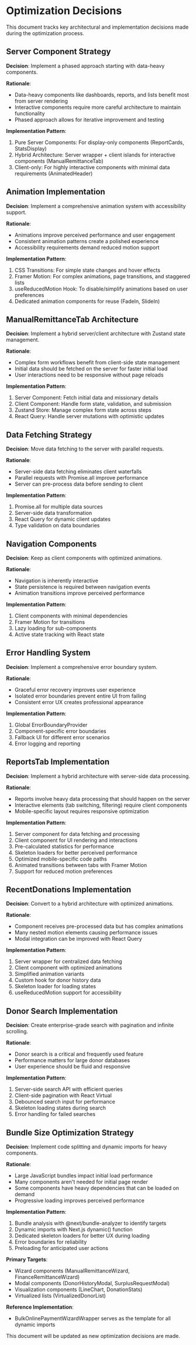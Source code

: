 # Optimization Decisions

This document tracks key architectural and implementation decisions made during the optimization process.

## Server Component Strategy

**Decision**: Implement a phased approach starting with data-heavy components.

**Rationale**: 
- Data-heavy components like dashboards, reports, and lists benefit most from server rendering
- Interactive components require more careful architecture to maintain functionality
- Phased approach allows for iterative improvement and testing

**Implementation Pattern**:
1. Pure Server Components: For display-only components (ReportCards, StatsDisplay)
2. Hybrid Architecture: Server wrapper + client islands for interactive components (ManualRemittanceTab)
3. Client-only: For highly interactive components with minimal data requirements (AnimatedHeader)

## Animation Implementation

**Decision**: Implement a comprehensive animation system with accessibility support.

**Rationale**:
- Animations improve perceived performance and user engagement
- Consistent animation patterns create a polished experience
- Accessibility requirements demand reduced motion support

**Implementation Pattern**:
1. CSS Transitions: For simple state changes and hover effects
2. Framer Motion: For complex animations, page transitions, and staggered lists
3. useReducedMotion Hook: To disable/simplify animations based on user preferences
4. Dedicated animation components for reuse (FadeIn, SlideIn)

## ManualRemittanceTab Architecture

**Decision**: Implement a hybrid server/client architecture with Zustand state management.

**Rationale**:
- Complex form workflows benefit from client-side state management
- Initial data should be fetched on the server for faster initial load
- User interactions need to be responsive without page reloads

**Implementation Pattern**:
1. Server Component: Fetch initial data and missionary details
2. Client Component: Handle form state, validation, and submission
3. Zustand Store: Manage complex form state across steps
4. React Query: Handle server mutations with optimistic updates

## Data Fetching Strategy

**Decision**: Move data fetching to the server with parallel requests.

**Rationale**:
- Server-side data fetching eliminates client waterfalls
- Parallel requests with Promise.all improve performance
- Server can pre-process data before sending to client

**Implementation Pattern**:
1. Promise.all for multiple data sources
2. Server-side data transformation
3. React Query for dynamic client updates
4. Type validation on data boundaries

## Navigation Components

**Decision**: Keep as client components with optimized animations.

**Rationale**:
- Navigation is inherently interactive
- State persistence is required between navigation events
- Animation transitions improve perceived performance

**Implementation Pattern**:
1. Client components with minimal dependencies
2. Framer Motion for transitions
3. Lazy loading for sub-components
4. Active state tracking with React state

## Error Handling System

**Decision**: Implement a comprehensive error boundary system.

**Rationale**:
- Graceful error recovery improves user experience
- Isolated error boundaries prevent entire UI from failing
- Consistent error UX creates professional appearance

**Implementation Pattern**:
1. Global ErrorBoundaryProvider
2. Component-specific error boundaries
3. Fallback UI for different error scenarios
4. Error logging and reporting

## ReportsTab Implementation

**Decision**: Implement a hybrid architecture with server-side data processing.

**Rationale**:
- Reports involve heavy data processing that should happen on the server
- Interactive elements (tab switching, filtering) require client components
- Mobile-specific layout requires responsive optimization

**Implementation Pattern**:
1. Server component for data fetching and processing
2. Client component for UI rendering and interactions
3. Pre-calculated statistics for performance
4. Skeleton loaders for better perceived performance
5. Optimized mobile-specific code paths
6. Animated transitions between tabs with Framer Motion
7. Support for reduced motion preferences

## RecentDonations Implementation

**Decision**: Convert to a hybrid architecture with optimized animations.

**Rationale**:
- Component receives pre-processed data but has complex animations
- Many nested motion elements causing performance issues
- Modal integration can be improved with React Query

**Implementation Pattern**:
1. Server wrapper for centralized data fetching
2. Client component with optimized animations
3. Simplified animation variants
4. Custom hook for donor history data
5. Skeleton loader for loading states
6. useReducedMotion support for accessibility

## Donor Search Implementation

**Decision**: Create enterprise-grade search with pagination and infinite scrolling.

**Rationale**:
- Donor search is a critical and frequently used feature
- Performance matters for large donor databases
- User experience should be fluid and responsive

**Implementation Pattern**:
1. Server-side search API with efficient queries
2. Client-side pagination with React Virtual
3. Debounced search input for performance
4. Skeleton loading states during search
5. Error handling for failed searches

## Bundle Size Optimization Strategy

**Decision**: Implement code splitting and dynamic imports for heavy components.

**Rationale**:
- Large JavaScript bundles impact initial load performance
- Many components aren't needed for initial page render
- Some components have heavy dependencies that can be loaded on demand
- Progressive loading improves perceived performance

**Implementation Pattern**:
1. Bundle analysis with @next/bundle-analyzer to identify targets
2. Dynamic imports with Next.js dynamic() function
3. Dedicated skeleton loaders for better UX during loading
4. Error boundaries for reliability
5. Preloading for anticipated user actions

**Primary Targets**:
- Wizard components (ManualRemittanceWizard, FinanceRemittanceWizard)
- Modal components (DonorHistoryModal, SurplusRequestModal)
- Visualization components (LineChart, DonationStats)
- Virtualized lists (VirtualizedDonorList)

**Reference Implementation**:
- BulkOnlinePaymentWizardWrapper serves as the template for all dynamic imports

This document will be updated as new optimization decisions are made.
